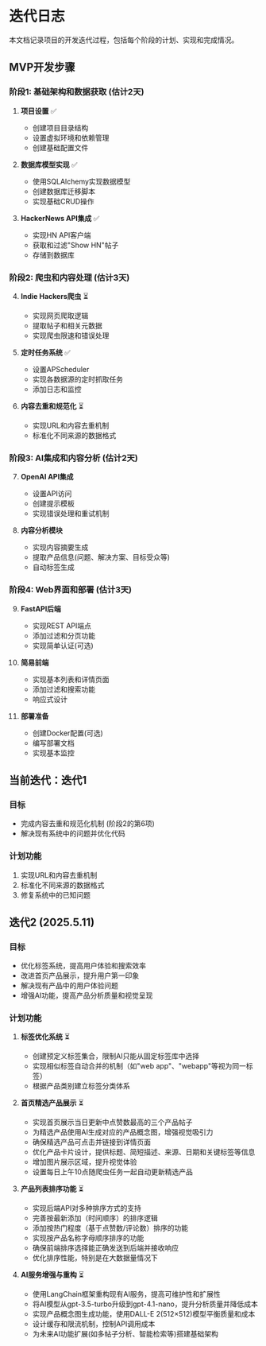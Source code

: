# 迭代日志

本文档记录项目的开发迭代过程，包括每个阶段的计划、实现和完成情况。

## MVP开发步骤

### 阶段1: 基础架构和数据获取 (估计2天)

1. **项目设置** ✅
   - 创建项目目录结构
   - 设置虚拟环境和依赖管理
   - 创建基础配置文件

2. **数据库模型实现** ✅
   - 使用SQLAlchemy实现数据模型
   - 创建数据库迁移脚本
   - 实现基础CRUD操作

3. **HackerNews API集成** ✅
   - 实现HN API客户端
   - 获取和过滤"Show HN"帖子
   - 存储到数据库

### 阶段2: 爬虫和内容处理 (估计3天)

4. **Indie Hackers爬虫** ⏳
   - 实现网页爬取逻辑
   - 提取帖子和相关元数据
   - 实现爬虫限速和错误处理

5. **定时任务系统** ✅
   - 设置APScheduler
   - 实现各数据源的定时抓取任务
   - 添加日志和监控

6. **内容去重和规范化** ⏳
   - 实现URL和内容去重机制
   - 标准化不同来源的数据格式

### 阶段3: AI集成和内容分析 (估计2天)

7. **OpenAI API集成**
   - 设置API访问
   - 创建提示模板
   - 实现错误处理和重试机制

8. **内容分析模块**
   - 实现内容摘要生成
   - 提取产品信息(问题、解决方案、目标受众等)
   - 自动标签生成

### 阶段4: Web界面和部署 (估计3天)

9. **FastAPI后端**
   - 实现REST API端点
   - 添加过滤和分页功能
   - 实现简单认证(可选)

10. **简易前端**
    - 实现基本列表和详情页面
    - 添加过滤和搜索功能
    - 响应式设计

11. **部署准备**
    - 创建Docker配置(可选)
    - 编写部署文档
    - 实现基本监控

## 当前迭代：迭代1

### 目标
- 完成内容去重和规范化机制 (阶段2的第6项)
- 解决现有系统中的问题并优化代码

### 计划功能
1. 实现URL和内容去重机制
2. 标准化不同来源的数据格式
3. 修复系统中的已知问题 

## 迭代2 (2025.5.11)

### 目标
- 优化标签系统，提高用户体验和搜索效率
- 改进首页产品展示，提升用户第一印象
- 解决现有产品中的用户体验问题
- 增强AI功能，提高产品分析质量和视觉呈现

### 计划功能
1. **标签优化系统** ⏳
   - 创建预定义标签集合，限制AI只能从固定标签库中选择
   - 实现相似标签自动合并的机制（如"web app"、"webapp"等视为同一标签）
   - 根据产品类别建立标签分类体系
   
2. **首页精选产品展示** ⏳
   - 实现首页展示当日更新中点赞数最高的三个产品帖子
   - 为精选产品使用AI生成对应的产品概念图，增强视觉吸引力
   - 确保精选产品可点击并链接到详情页面
   - 优化产品卡片设计，提供标题、简短描述、来源、日期和关键标签等信息
   - 增加图片展示区域，提升视觉体验
   - 设置每日上午10点随爬虫任务一起自动更新精选产品
   
3. **产品列表排序功能** ⏳
   - 实现后端API对多种排序方式的支持
   - 完善按最新添加（时间顺序）的排序逻辑
   - 添加按热门程度（基于点赞数/评论数）排序的功能
   - 实现按产品名称字母顺序排序的功能
   - 确保前端排序选择能正确发送到后端并接收响应
   - 优化排序性能，特别是在大数据量情况下

4. **AI服务增强与重构** ⏳
   - 使用LangChain框架重构现有AI服务，提高可维护性和扩展性
   - 将AI模型从gpt-3.5-turbo升级到gpt-4.1-nano，提升分析质量并降低成本
   - 实现产品概念图生成功能，使用DALL-E 2(512×512)模型平衡质量和成本
   - 设计缓存和限流机制，控制API调用成本
   - 为未来AI功能扩展(如多帖子分析、智能检索等)搭建基础架构 